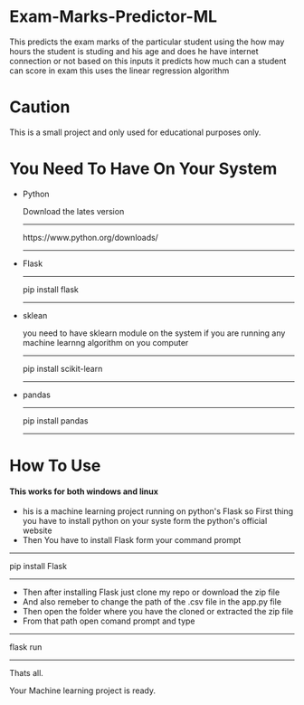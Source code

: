 # Exam-Marks-Predictor-ML
This predicts the exam marks of the particular student using the how may hours the student is studing and his age and does he have internet connection or not based on this inputs it predicts how much can a student can score in exam this uses the linear regression algorithm <br>
# Caution 
This is a small project and only used for educational purposes only. <br>
# You Need To Have On Your System
<ul>
  <li>Python</li>
  <p>Download the lates version</p>
  <hr>
  https://www.python.org/downloads/
  <hr>
  <li>Flask</li>
  <hr>
  pip install flask
  <hr>
  <li>sklean</li>
  <p>you need to have sklearn module on the system if you are running any machine learnng algorithm on you computer</p>
  <hr>
  pip install scikit-learn
  <hr>
  <li>pandas</li>
  <hr>
  pip install pandas
  <hr>
</ul>

# How To Use 
<h4>This works for both windows and linux</h4>
<ul>
<li>his is a machine learning project running on python's Flask so First thing you have to install python on your syste form the python's official website<br></li>
<li>Then You have to install Flask form your command prompt <br></li>
</ul>
<hr>
pip install Flask
<hr>
<ul>
<li>Then after installing Flask just clone my repo or download the zip file<br></li>
<li>And also remeber to change the path of the .csv file in the app.py file<br> </li>
<li>Then open the folder where you have the cloned or extracted the zip file<br></li>
<li>From that path open comand prompt and type<br></li>
</ul>
<hr>
flask run
<hr>
<p>Thats all.<br></p>
<p>Your Machine learning project is ready.</p>
